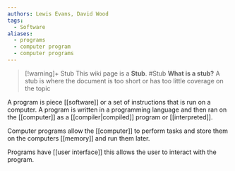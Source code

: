 ```yaml
---
authors: Lewis Evans, David Wood
tags:
  - Software
aliases:
  - programs
  - computer program
  - computer programs
---
```

> [!warning]+ Stub
> This wiki page is a **Stub**.
> #Stub 
> **What is a stub?**
> A stub is where the document is too short or has too little coverage on the topic

A program is piece [[software]] or a set of instructions that is run on a computer. A program is written in a programming language and then ran on the [[computer]] as a [[compiler|compiled]] program or [[interpreted]].

Computer programs allow the [[computer]] to perform tasks and store them on the computers [[memory]] and run them later.

Programs have [[user interface]] this allows the user to interact with the program.